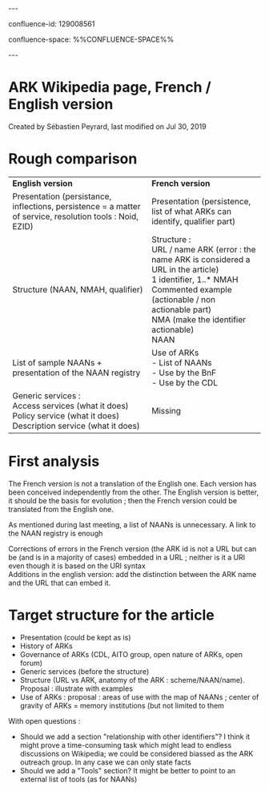 \---

confluence-id: 129008561

confluence-space: %%CONFLUENCE-SPACE%%

\---

ARK Wikipedia page, French / English version
============================================

Created by Sébastien Peyrard, last modified on Jul 30, 2019

Rough comparison
================

|     |     |
| --- | --- |
| **English version** | **French version** |
| Presentation (persistance, inflections, persistence = a matter of service, resolution tools : Noid, EZID) | Presentation (persistence, list of what ARKs can identify, qualifier part) |
| Structure (NAAN, NMAH, qualifier) | Structure :  <br>URL / name ARK (error : the name ARK is considered a URL in the article)  <br>1 identifier, 1..\* NMAH  <br>Commented example (actionable / non actionable part)  <br>NMA (make the identifier actionable)  <br>NAAN |
| List of sample NAANs + presentation of the NAAN registry | Use of ARKs  <br>\- List of NAANs  <br>\- Use by the BnF  <br>\- Use by the CDL |
| Generic services :  <br>Access services (what it does)  <br>Policy service (what it does)  <br>Description service (what it does) | Missing |

First analysis
==============

The French version is not a translation of the English one. Each version has been conceived independently from the other. The English version is better, it should be the basis for evolution ; then the French version could be translated from the English one.

As mentioned during last meeting, a list of NAANs is unnecessary. A link to the NAAN registry is enough

Corrections of errors in the French version (the ARK id is not a URL but can be (and is in a majority of cases) embedded in a URL ; neither is it a URI even though it is based on the URI syntax  
Additions in the english version: add the distinction between the ARK name and the URL that can embed it.

Target structure for the article
================================

*   Presentation (could be kept as is)
*   History of ARKs
*   Governance of ARKs (CDL, AITO group, open nature of ARKs, open forum)
*   Generic services (before the structure)
*   Structure (URL vs ARK, anatomy of the ARK : scheme/NAAN/name). Proposal : illustrate with examples
*   Use of ARKs : proposal : areas of use with the map of NAANs ; center of gravity of ARKs = memory institutions (but not limited to them

With open questions :

*   Should we add a section "relationship with other identifiers"? I think it might prove a time-consuming task which might lead to endless discussions on Wikipedia; we could be considered biassed as the ARK outreach group. In any case we can only state facts
*   Should we add a "Tools" section? It might be better to point to an external list of tools (as for NAANs)